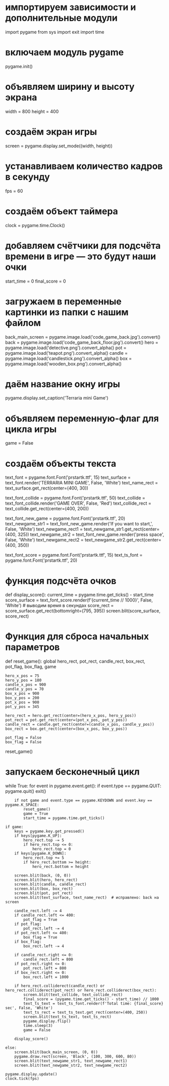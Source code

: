 # импортируем зависимости и дополнительные модули
import pygame
from sys import exit
import time

# включаем модуль pygame
pygame.init()

# объявляем ширину и высоту экрана
width = 800
height = 400
# создаём экран игры
screen = pygame.display.set_mode((width, height))
# устанавливаем количество кадров в секунду
fps = 60
# создаём объект таймера
clock = pygame.time.Clock()

# добавляем счётчики для подсчёта времени в игре — это будут наши очки
start_time = 0
final_score = 0

# загружаем в переменные картинки из папки с нашим файлом
back_main_screen = pygame.image.load('code_game_back.jpg').convert()
back = pygame.image.load('code_game_back_floor.jpg').convert()
hero = pygame.image.load('detective.png').convert_alpha()
pot = pygame.image.load('teapot.png').convert_alpha()
candle = pygame.image.load('candlestick.png').convert_alpha()
box = pygame.image.load('wooden_box.png').convert_alpha()

# даём название окну игры
pygame.display.set_caption('Terraria mini Game')

# объявляем переменную-флаг для цикла игры
game = False

# создаём объекты текста
text_font = pygame.font.Font('prstartk.ttf', 15)
text_surface = text_font.render('TERRARIA MINI GAME', False, 'White')
text_name_rect = text_surface.get_rect(center=(400, 30))

text_font_collide = pygame.font.Font('prstartk.ttf', 50)
text_collide = text_font_collide.render('GAME OVER', False, 'Red')
text_collide_rect = text_collide.get_rect(center=(400, 200))

text_font_new_game = pygame.font.Font('prstartk.ttf', 20)
text_newgame_str1 = text_font_new_game.render('If you want to start,', False, 'White')
text_newgame_rect1 = text_newgame_str1.get_rect(center=(400, 325))
text_newgame_str2 = text_font_new_game.render('press space', False, 'White')
text_newgame_rect2 = text_newgame_str2.get_rect(center=(400, 350))

text_font_score = pygame.font.Font('prstartk.ttf', 15)
text_ts_font = pygame.font.Font('prstartk.ttf', 20)


# функция подсчёта очков
def display_score():
    current_time = pygame.time.get_ticks() - start_time
    score_surface = text_font_score.render(f'{current_time // 1000}', False, 'White')  # выводим время в секундах
    score_rect = score_surface.get_rect(bottomright=(795, 395))
    screen.blit(score_surface, score_rect)


# Функция для сброса начальных параметров
def reset_game():
    global hero_rect, pot_rect, candle_rect, box_rect, pot_flag, box_flag, game

    hero_x_pos = 75
    hero_y_pos = 180
    candle_x_pos = 900
    candle_y_pos = 70
    box_x_pos = 900
    box_y_pos = 200
    pot_x_pos = 900
    pot_y_pos = 345

    hero_rect = hero.get_rect(center=(hero_x_pos, hero_y_pos))
    pot_rect = pot.get_rect(center=(pot_x_pos, pot_y_pos))
    candle_rect = candle.get_rect(center=(candle_x_pos, candle_y_pos))
    box_rect = box.get_rect(center=(box_x_pos, box_y_pos))

    pot_flag = False
    box_flag = False


reset_game()

# запускаем бесконечный цикл
while True:
    for event in pygame.event.get():
        if event.type == pygame.QUIT:
            pygame.quit()
            exit()
        
        if not game and event.type == pygame.KEYDOWN and event.key == pygame.K_SPACE:
            reset_game()
            game = True
            start_time = pygame.time.get_ticks()

    if game:
        keys = pygame.key.get_pressed()
        if keys[pygame.K_UP]:
            hero_rect.top -= 5
            if hero_rect.top <= 0:
                hero_rect.top = 0
        if keys[pygame.K_DOWN]:
            hero_rect.top += 5
            if hero_rect.bottom >= height:
                hero_rect.bottom = height

        screen.blit(back, (0, 0))
        screen.blit(hero, hero_rect)
        screen.blit(candle, candle_rect)
        screen.blit(box, box_rect)
        screen.blit(pot, pot_rect)
        screen.blit(text_surface, text_name_rect)  # исправлено: back на screen

        candle_rect.left -= 4
        if candle_rect.left <= 400:
            pot_flag = True
        if pot_flag:
            pot_rect.left -= 4
        if pot_rect.left <= 400:
            box_flag = True
        if box_flag:
            box_rect.left -= 4

        if candle_rect.right <= 0:
            candle_rect.left = 800
        if pot_rect.right <= 0:
            pot_rect.left = 800
        if box_rect.right <= 0:
            box_rect.left = 1000

        if hero_rect.colliderect(candle_rect) or hero_rect.colliderect(pot_rect) or hero_rect.colliderect(box_rect):
            screen.blit(text_collide, text_collide_rect)
            final_score = (pygame.time.get_ticks() - start_time) // 1000
            text_ts_text = text_ts_font.render(f'Total time: {final_score} sec', False, 'White')
            text_ts_rect = text_ts_text.get_rect(center=(400, 250))
            screen.blit(text_ts_text, text_ts_rect)
            pygame.display.flip()
            time.sleep(3)
            game = False

        display_score()

    else:
        screen.blit(back_main_screen, (0, 0))
        pygame.draw.rect(screen, 'Black', (100, 300, 600, 80))
        screen.blit(text_newgame_str1, text_newgame_rect1)
        screen.blit(text_newgame_str2, text_newgame_rect2)

    pygame.display.update()
    clock.tick(fps)

